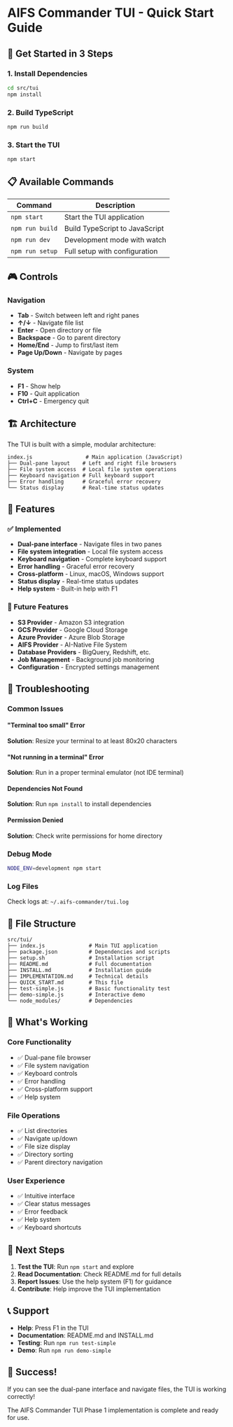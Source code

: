 # AIFS Commander TUI - Quick Start Guide

## 🚀 Get Started in 3 Steps

### 1. Install Dependencies
```bash
cd src/tui
npm install
```

### 2. Build TypeScript
```bash
npm run build
```

### 3. Start the TUI
```bash
npm start
```

## 📋 Available Commands

| Command | Description |
|---------|-------------|
| `npm start` | Start the TUI application |
| `npm run build` | Build TypeScript to JavaScript |
| `npm run dev` | Development mode with watch |
| `npm run setup` | Full setup with configuration |

## 🎮 Controls

### Navigation
- **Tab** - Switch between left and right panes
- **↑/↓** - Navigate file list
- **Enter** - Open directory or file
- **Backspace** - Go to parent directory
- **Home/End** - Jump to first/last item
- **Page Up/Down** - Navigate by pages

### System
- **F1** - Show help
- **F10** - Quit application
- **Ctrl+C** - Emergency quit

## 🏗️ Architecture

The TUI is built with a simple, modular architecture:

```
index.js                 # Main application (JavaScript)
├── Dual-pane layout    # Left and right file browsers
├── File system access  # Local file system operations
├── Keyboard navigation # Full keyboard support
├── Error handling      # Graceful error recovery
└── Status display      # Real-time status updates
```

## 🔧 Features

### ✅ Implemented
- **Dual-pane interface** - Navigate files in two panes
- **File system integration** - Local file system access
- **Keyboard navigation** - Complete keyboard support
- **Error handling** - Graceful error recovery
- **Cross-platform** - Linux, macOS, Windows support
- **Status display** - Real-time status updates
- **Help system** - Built-in help with F1

### 🚧 Future Features
- **S3 Provider** - Amazon S3 integration
- **GCS Provider** - Google Cloud Storage
- **Azure Provider** - Azure Blob Storage
- **AIFS Provider** - AI-Native File System
- **Database Providers** - BigQuery, Redshift, etc.
- **Job Management** - Background job monitoring
- **Configuration** - Encrypted settings management

## 🐛 Troubleshooting

### Common Issues

#### "Terminal too small" Error
**Solution**: Resize your terminal to at least 80x20 characters

#### "Not running in a terminal" Error
**Solution**: Run in a proper terminal emulator (not IDE terminal)

#### Dependencies Not Found
**Solution**: Run `npm install` to install dependencies

#### Permission Denied
**Solution**: Check write permissions for home directory

### Debug Mode
```bash
NODE_ENV=development npm start
```

### Log Files
Check logs at: `~/.aifs-commander/tui.log`

## 📁 File Structure

```
src/tui/
├── index.js              # Main TUI application
├── package.json          # Dependencies and scripts
├── setup.sh              # Installation script
├── README.md             # Full documentation
├── INSTALL.md            # Installation guide
├── IMPLEMENTATION.md     # Technical details
├── QUICK_START.md        # This file
├── test-simple.js        # Basic functionality test
├── demo-simple.js        # Interactive demo
└── node_modules/         # Dependencies
```

## 🎯 What's Working

### Core Functionality
- ✅ Dual-pane file browser
- ✅ File system navigation
- ✅ Keyboard controls
- ✅ Error handling
- ✅ Cross-platform support
- ✅ Help system

### File Operations
- ✅ List directories
- ✅ Navigate up/down
- ✅ File size display
- ✅ Directory sorting
- ✅ Parent directory navigation

### User Experience
- ✅ Intuitive interface
- ✅ Clear status messages
- ✅ Error feedback
- ✅ Help system
- ✅ Keyboard shortcuts

## 🚀 Next Steps

1. **Test the TUI**: Run `npm start` and explore
2. **Read Documentation**: Check README.md for full details
3. **Report Issues**: Use the help system (F1) for guidance
4. **Contribute**: Help improve the TUI implementation

## 📞 Support

- **Help**: Press F1 in the TUI
- **Documentation**: README.md and INSTALL.md
- **Testing**: Run `npm run test-simple`
- **Demo**: Run `npm run demo-simple`

## 🎉 Success!

If you can see the dual-pane interface and navigate files, the TUI is working correctly!

The AIFS Commander TUI Phase 1 implementation is complete and ready for use.
